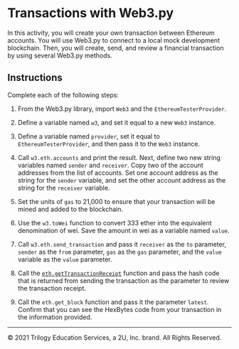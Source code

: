 # Transactions with Web3.py

In this activity, you will create your own transaction between Ethereum accounts. You will use Web3.py to connect to a local mock development blockchain. Then, you will create, send, and review a financial transaction by using several Web3.py methods.

## Instructions

Complete each of the following steps:

1. From the Web3.py library, import `Web3` and the `EthereumTesterProvider`.

2. Define a variable named `w3`, and set it equal to a new `Web3` instance.

3. Define a variable named `provider`, set it equal to `EthereumTesterProvider`, and then pass it to the `Web3` instance.

4. Call `w3.eth.accounts` and print the result. Next, define two new string variables named `sender` and `receiver`. Copy two of the account addresses from the list of accounts. Set one account address as the string for the `sender` variable, and set the other account address as the string for the `receiver` variable.

5. Set the units of `gas` to 21,000 to ensure that your transaction will be mined and added to the blockchain.

6. Use the `w3.toWei` function to convert 333 ether into the equivalent denomination of wei. Save the amount in wei as a variable named `value`.

7. Call `w3.eth.send_transaction` and pass it `receiver` as the `to` parameter, `sender` as the `from` parameter, `gas` as the `gas` parameter, and the `value` variable as the `value` parameter.

8. Call the [`eth.getTransactionReceipt`](https://web3js.readthedocs.io/en/v1.2.0/web3-eth.html#gettransaction) function and pass the hash code that is returned from sending the transaction as the parameter to review the transaction receipt.

9. Call the `eth.get_block` function and pass it the parameter `latest`. Confirm that you can see the HexBytes code from your transaction in the information provided.

---

© 2021 Trilogy Education Services, a 2U, Inc. brand. All Rights Reserved.
